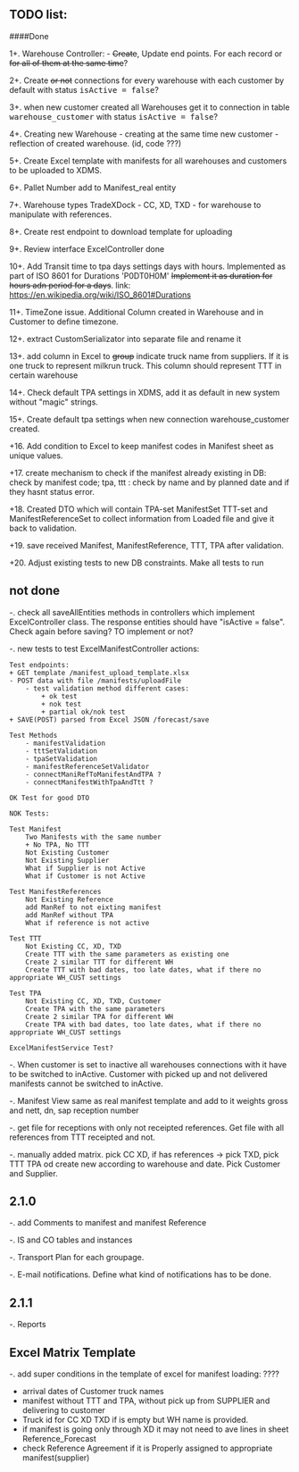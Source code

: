  TODO list:
- 

####Done
 
1+. Warehouse Controller:  - ~~Create~~, Update end points. 
  For each record or ~~for all of them at the same time~~?

2+. Create ~~or not~~ connections for every warehouse with each 
customer by default with status <tt>isActive = false</tt>?     

3+. when new customer created all Warehouses get it to connection in 
table <tt>warehouse_customer</tt> with status <tt>isActive = false</tt>?

4+. Creating new Warehouse - creating at the same 
time new customer - reflection of created warehouse. (id, code ???)

5+. Create Excel template with manifests for all
 warehouses and customers to be uploaded to XDMS.

6+. Pallet Number add 
to Manifest_real entity

7+. Warehouse types TradeXDock - CC, XD, 
TXD - for warehouse to manipulate with references.

8+. Create rest endpoint 
to download template for uploading

9+. Review interface ExcelController<T>
done

10+. Add Transit time to tpa days settings days with hours. Implemented as part of ISO 8601 for Durations 'P0DT0H0M' 
 ~~Implement it as duration for hours adn period for a days~~. 
 link: https://en.wikipedia.org/wiki/ISO_8601#Durations

11+. TimeZone issue. Additional Column created in Warehouse and in Customer to define timezone. 

12+. extract CustomSerializator into separate file and rename it

13+. add column in Excel to ~~group~~ indicate truck name from suppliers. If it is one truck to represent milkrun truck. 
This column should represent TTT in certain warehouse

14+. Check default TPA settings in XDMS, add it as default in new system without "magic" strings. 

15+. Create default tpa settings when new connection warehouse_customer created.

+16. Add condition to Excel to keep manifest codes in Manifest sheet as unique values.

+17. create mechanism to check if the manifest already existing in DB: check by manifest code;
tpa, ttt : check by name and by planned date and if they hasnt status error.
 
+18. Created DTO which will contain TPA-set ManifestSet TTT-set and ManifestReferenceSet to collect information from Loaded 
file and give it back to validation.

+19. save received Manifest, ManifestReference, TTT, TPA after validation.

+20. Adjust existing tests to new DB constraints. Make all tests to run

not done
-

-. check all saveAllEntities methods in controllers which implement ExcelController class. The response entities 
should have "isActive = false". Check again before saving? TO implement or not?

-. new tests to test ExcelManifestController actions:
    
    Test endpoints: 
    + GET template /manifest_upload_template.xlsx
    - POST data with file /manifests/uploadFile
        - test validation method different cases:
            + ok test
            + nok test
            + partial ok/nok test
    + SAVE(POST) parsed from Excel JSON /forecast/save
    
    Test Methods
        - manifestValidation
        - tttSetValidation
        - tpaSetValidation
        - manifestReferenceSetValidator
        - connectManiRefToManifestAndTPA ?
        - connectManifestWithTpaAndTtt ?
    
    OK Test for good DTO
    
    NOK Tests:
    
    Test Manifest
        Two Manifests with the same number
        + No TPA, No TTT
        Not Existing Customer
        Not Existing Supplier
        What if Supplier is not Active
        What if Customer is not Active
        
    Test ManifestReferences
        Not Existing Reference
        add ManRef to not eixting manifest
        add ManRef without TPA 
        What if reference is not active
        
    Test TTT
        Not Existing CC, XD, TXD
        Create TTT with the same parameters as existing one
        Create 2 similar TTT for different WH
        Create TTT with bad dates, too late dates, what if there no appropriate WH_CUST settings
        
    Test TPA
        Not Existing CC, XD, TXD, Customer
        Create TPA with the same parameters
        Create 2 similar TPA for different WH
        Create TPA with bad dates, too late dates, what if there no appropriate WH_CUST settings
        
    ExcelManifestService Test?
   
-. When customer is set to inactive all warehouses connections with it have to be switched to inActive.
    Customer with picked up and not delivered manifests cannot be switched to inActive. 

-. Manifest View same as real manifest template and add to it weights gross and nett, dn, sap reception number

-. get file for receptions with only not receipted references. Get file with all references from TTT receipted and not.

-. manually added matrix. pick CC XD, if has references -> pick TXD, pick TTT TPA od create new according to warehouse 
and date. Pick Customer and Supplier.


2.1.0
-

-. add Comments to manifest and manifest Reference 

-. IS and CO tables and instances

-. Transport Plan for each groupage.   

-. E-mail notifications. Define what kind of notifications has to be done.

2.1.1
-
-. Reports

Excel Matrix Template
-

-. add super conditions in the template of excel for manifest loading: ???? 
   - arrival dates of Customer truck names
   - manifest without TTT and TPA, without pick up from SUPPLIER and delivering to customer
   - Truck id for CC XD TXD if is empty but WH name is provided. 
   - if manifest is going only through XD it may not need to ave lines in sheet Reference_Forecast 
   - check Reference Agreement if it is Properly assigned to appropriate manifest(supplier) 
   
   
